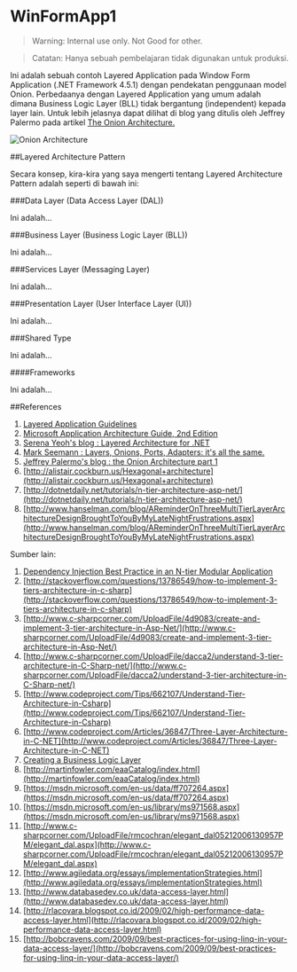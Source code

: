 # WinFormApp1

>Warning: Internal use only. Not Good for other.

>Catatan: Hanya sebuah pembelajaran tidak digunakan untuk produksi.

Ini adalah sebuah contoh Layered Application pada Window Form Application (.NET Framework 4.5.1) dengan pendekatan penggunaan model Onion. Perbedaanya dengan Layered Application yang umum adalah dimana Business Logic Layer (BLL) tidak bergantung (independent) kepada layer lain. Untuk lebih jelasnya dapat dilihat di blog yang ditulis oleh Jeffrey Palermo pada artikel [The Onion Architecture.](http://jeffreypalermo.com/blog/the-onion-architecture-part-1/)



![Onion Architecture](http://jeffreypalermo.com/files/media/image/WindowsLiveWriter/TheOnionArchitecturepart1_70A9/image%7B0%7D%5B59%5D.png)


##Layered Architecture Pattern

Secara konsep, kira-kira yang saya mengerti tentang Layered Architecture Pattern adalah seperti di bawah ini:

###Data Layer (Data Access Layer (DAL))

Ini adalah...

###Business Layer (Business Logic Layer (BLL))

Ini adalah...

###Services Layer (Messaging Layer)

Ini adalah...

###Presentation Layer (User Interface Layer (UI))

Ini adalah...

###Shared Type

Ini adalah...

####Frameworks

Ini adalah...




##References

1. [Layered Application Guidelines](https://msdn.microsoft.com/en-us/library/ee658109.aspx)
2. [Microsoft Application Architecture Guide, 2nd Edition](https://msdn.microsoft.com/en-us/library/ff650706.aspx)
3. [Serena Yeoh's blog : Layered Architecture for .NET](http://serena-yeoh.blogspot.co.id/2013/06/layered-architecture-for-net.html)
4. [Mark Seemann : Layers, Onions, Ports, Adapters: it's all the same.](http://blog.ploeh.dk/2013/12/03/layers-onions-ports-adapters-its-all-the-same/)
5. [Jeffrey Palermo's blog : the Onion Architecture part 1](http://jeffreypalermo.com/blog/the-onion-architecture-part-1/)
6. [http://alistair.cockburn.us/Hexagonal+architecture](http://alistair.cockburn.us/Hexagonal+architecture)
7. [http://dotnetdaily.net/tutorials/n-tier-architecture-asp-net/](http://dotnetdaily.net/tutorials/n-tier-architecture-asp-net/)
8. [http://www.hanselman.com/blog/AReminderOnThreeMultiTierLayerArchitectureDesignBroughtToYouByMyLateNightFrustrations.aspx](http://www.hanselman.com/blog/AReminderOnThreeMultiTierLayerArchitectureDesignBroughtToYouByMyLateNightFrustrations.aspx)



Sumber lain:

1. [Dependency Injection Best Practice in an N-tier Modular Application](http://www.developer.com/net/dependency-injection-best-practices-in-an-n-tier-modular-application.html)
2. [http://stackoverflow.com/questions/13786549/how-to-implement-3-tiers-architecture-in-c-sharp](http://stackoverflow.com/questions/13786549/how-to-implement-3-tiers-architecture-in-c-sharp)
3. [http://www.c-sharpcorner.com/UploadFile/4d9083/create-and-implement-3-tier-architecture-in-Asp-Net/](http://www.c-sharpcorner.com/UploadFile/4d9083/create-and-implement-3-tier-architecture-in-Asp-Net/)
4. [http://www.c-sharpcorner.com/UploadFile/dacca2/understand-3-tier-architecture-in-C-Sharp-net/](http://www.c-sharpcorner.com/UploadFile/dacca2/understand-3-tier-architecture-in-C-Sharp-net/)
5. [http://www.codeproject.com/Tips/662107/Understand-Tier-Architecture-in-Csharp](http://www.codeproject.com/Tips/662107/Understand-Tier-Architecture-in-Csharp)
6. [http://www.codeproject.com/Articles/36847/Three-Layer-Architecture-in-C-NET](http://www.codeproject.com/Articles/36847/Three-Layer-Architecture-in-C-NET)
7. [Creating a Business Logic Layer](https://msdn.microsoft.com/en-us/library/aa581779.aspx)
8. [http://martinfowler.com/eaaCatalog/index.html](http://martinfowler.com/eaaCatalog/index.html)
9. [https://msdn.microsoft.com/en-us/data/ff707264.aspx](https://msdn.microsoft.com/en-us/data/ff707264.aspx)
10. [https://msdn.microsoft.com/en-us/library/ms971568.aspx](https://msdn.microsoft.com/en-us/library/ms971568.aspx)
11. [http://www.c-sharpcorner.com/UploadFile/rmcochran/elegant_dal05212006130957PM/elegant_dal.aspx](http://www.c-sharpcorner.com/UploadFile/rmcochran/elegant_dal05212006130957PM/elegant_dal.aspx)
12. [http://www.agiledata.org/essays/implementationStrategies.html](http://www.agiledata.org/essays/implementationStrategies.html)
13. [http://www.databasedev.co.uk/data-access-layer.html](http://www.databasedev.co.uk/data-access-layer.html)
14. [http://rlacovara.blogspot.co.id/2009/02/high-performance-data-access-layer.html](http://rlacovara.blogspot.co.id/2009/02/high-performance-data-access-layer.html)
15. [http://bobcravens.com/2009/09/best-practices-for-using-linq-in-your-data-access-layer/](http://bobcravens.com/2009/09/best-practices-for-using-linq-in-your-data-access-layer/)